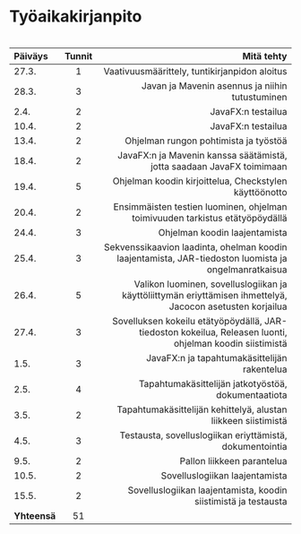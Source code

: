 # Työaikakirjanpito <h1>
| Päiväys	| Tunnit 	| Mitä tehty	|
| :---		| :----:	|	---:	|
| 27.3.		| 1 		| Vaativuusmäärittely, tuntikirjanpidon aloitus |
| 28.3.   | 3       | Javan ja Mavenin asennus ja niihin tutustuminen |
| 2.4.    | 2 | JavaFX:n testailua |
| 10.4.   | 2 | JavaFX:n testailua | 
| 13.4.   | 2 | Ohjelman rungon pohtimista ja työstöä |
| 18.4.   | 2 | JavaFX:n ja Mavenin kanssa säätämistä, jotta saadaan JavaFX toimimaan |
| 19.4.   | 5 | Ohjelman koodin kirjoittelua, Checkstylen käyttöönotto | 
| 20.4.   | 2 | Ensimmäisten testien luominen, ohjelman toimivuuden tarkistus etätyöpöydällä |
| 24.4.   | 3 | Ohjelman koodin laajentamista |
| 25.4.   | 3 | Sekvenssikaavion laadinta, ohelman koodin laajentamista, JAR-tiedoston luomista ja ongelmanratkaisua |
| 26.4.   | 5 | Valikon luominen, sovelluslogiikan ja käyttöliittymän eriyttämisen ihmettelyä, Jacocon asetusten korjailua | 
| 27.4.   | 3 | Sovelluksen kokeilu etätyöpöydällä, JAR-tiedoston kokeilua, Releasen luonti, ohjelman koodin siistimistä | 
| 1.5.    | 3 | JavaFX:n ja tapahtumakäsittelijän rakentelua |
| 2.5.    | 4 | Tapahtumakäsittelijän jatkotyöstöä, dokumentaatiota|
| 3.5.    | 2 | Tapahtumakäsittelijän kehittelyä, alustan liikkeen siistimistä |
| 4.5.    | 3 | Testausta, sovelluslogiikan eriyttämistä, dokumentointia | 
| 9.5.    | 2 | Pallon liikkeen parantelua |
| 10.5.   | 2 | Sovelluslogiikan laajentamista |
| 15.5.   | 2 | Sovelluslogiikan laajentamista, koodin siistimistä ja testausta |
| **Yhteensä**	| 51 	| 	|
